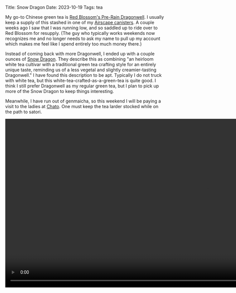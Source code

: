 Title: Snow Dragon
Date: 2023-10-19
Tags: tea

My go-to Chinese green tea is [Red Blossom's Pre-Rain Dragonwell](https://redblossomtea.com/products/prerain-dragonwell). I usually keep a supply of this stashed in one of my [Airscape canisters](/2022/11/airscape-tea-storage/). A couple weeks ago I saw that I was running low, and so saddled up to ride over to Red Blossom for resupply. (The guy who typically works weekends now recognizes me and no longer needs to ask my name to pull up my account which makes me feel like I spend entirely too much money there.)

Instead of coming back with more Dragonwell, I ended up with a couple ounces of [Snow Dragon](https://redblossomtea.com/products/snow-dragon). They describe this as combining "an heirloom white tea cultivar with a traditional green tea crafting style for an entirely unique taste, reminding us of a less vegetal and slightly creamier-tasting Dragonwell." I have found this description to be apt. Typically I do not truck with white tea, but this white-tea-crafted-as-a-green-tea is quite good. I think I still prefer Dragonwell as my regular green tea, but I plan to pick up more of the Snow Dragon to keep things interesting.

Meanwhile, I have run out of genmaicha, so this weekend I will be paying a visit to the ladies at [Chato](https://www.sfchato.com/). One must keep the tea larder stocked while on the path to satori.

<video width="1280" height="534" loop muted controls>
    <source src="/media/video/the_matrix_reloaded-seraph_tea.mp4" type="video/mp4">
    Your browser does not support the video tag.
</video>
